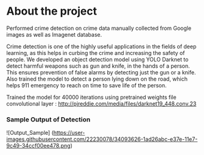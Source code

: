 # About the project
Performed crime detection on crime data manually collected from Google images as well as Imagenet database. 

Crime detection is one of the highly useful applications in the fields of deep learning, as this helps in curbing the crime and increasing the safety of people. We developed an object detection model using YOLO Darknet to detect harmful weapons such as gun and knife, in the hands of a person. This ensures prevention of false alarms by detecting just the gun or a knife. Also trained the model to detect a person lying down on the road, which helps 911 emergency to reach on time to save life of the person.  

Trained the model for 40000 iterations using pretrained weights file convolutional layer :  http://pjreddie.com/media/files/darknet19_448.conv.23

### Sample Output of Detection

![Output_Sample] (https://user-images.githubusercontent.com/22230078/34093626-1ad26abc-e37e-11e7-9c49-34ccf00ee478.png)

